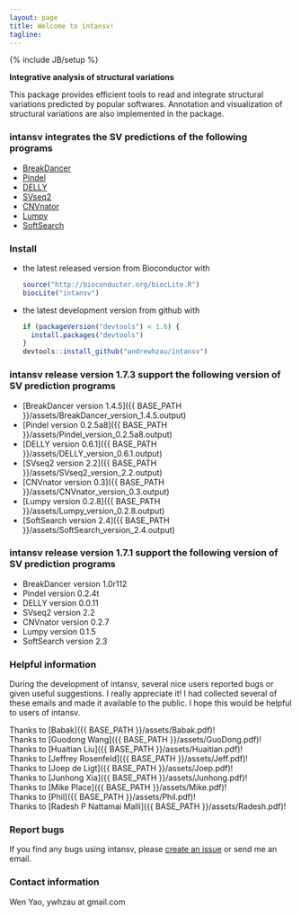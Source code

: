 ```yaml
---
layout: page
title: Welcome to intansv!
tagline: 
---
```

{% include JB/setup %}

__Integrative analysis of structural variations__

This package provides efficient tools to read and integrate structural variations predicted by popular softwares. Annotation and visualization of structural variations are also implemented in the package.


### intansv integrates the SV predictions of the following programs
<ul>
<li><a href="https://github.com/genome/breakdancer" target="_blank">BreakDancer</a></li>
<li><a href="https://github.com/genome/pindel" target="_blank">Pindel</a></li>
<li><a href="https://github.com/tobiasrausch/delly" target="_blank">DELLY</a></li>
<li><a href="http://www.engr.uconn.edu/~jiz08001/svseq2.html" target="_blank">SVseq2</a></li>
<li><a href="http://sv.gersteinlab.org/cnvnator/" target="_blank">CNVnator</a></li>
<li><a href="https://github.com/arq5x/lumpy-sv" target="_blank">Lumpy</a></li>
<li><a href="http://code.google.com/p/softsearch/" target="_blank">SoftSearch</a></li>
</ul>

### Install

-   the latest released version from Bioconductor with

    ``` r
    source("http://bioconductor.org/biocLite.R")
    biocLite("intansv")
    ```
    
-   the latest development version from github with

    ``` r
    if (packageVersion("devtools") < 1.6) {
      install.packages("devtools")
    }
    devtools::install_github("andrewhzau/intansv")
    ```

### intansv release version 1.7.3 support the following version of SV prediction programs
* [BreakDancer version 1.4.5]({{ BASE_PATH }}/assets/BreakDancer_version_1.4.5.output)  
* [Pindel version 0.2.5a8]({{ BASE_PATH }}/assets/Pindel_version_0.2.5a8.output)   
* [DELLY version 0.6.1]({{ BASE_PATH }}/assets/DELLY_version_0.6.1.output)  
* [SVseq2 version 2.2]({{ BASE_PATH }}/assets/SVseq2_version_2.2.output)  
* [CNVnator version 0.3]({{ BASE_PATH }}/assets/CNVnator_version_0.3.output)  
* [Lumpy version 0.2.8]({{ BASE_PATH }}/assets/Lumpy_version_0.2.8.output)  
* [SoftSearch version 2.4]({{ BASE_PATH }}/assets/SoftSearch_version_2.4.output)  

### intansv release version 1.7.1 support the following version of SV prediction programs
* BreakDancer version 1.0r112
* Pindel version 0.2.4t
* DELLY version 0.0.11
* SVseq2 version 2.2
* CNVnator version 0.2.7
* Lumpy version 0.1.5
* SoftSearch version 2.3

### Helpful information
During the development of intansv, several nice users reported bugs or given useful suggestions. I really appreciate it! I had collected several of these emails and made it available to the public. I hope this would be helpful to users of intansv.

Thanks to [Babak]({{ BASE_PATH }}/assets/Babak.pdf)!  
Thanks to [Guodong Wang]({{ BASE_PATH }}/assets/GuoDong.pdf)!  
Thanks to [Huaitian Liu]({{ BASE_PATH }}/assets/Huaitian.pdf)!  
Thanks to [Jeffrey Rosenfeld]({{ BASE_PATH }}/assets/Jeff.pdf)!  
Thanks to [Joep de Ligt]({{ BASE_PATH }}/assets/Joep.pdf)!  
Thanks to [Junhong Xia]({{ BASE_PATH }}/assets/Junhong.pdf)!  
Thanks to [Mike Place]({{ BASE_PATH }}/assets/Mike.pdf)!  
Thanks to [Phil]({{ BASE_PATH }}/assets/Phil.pdf)!  
Thanks to [Radesh P Nattamai Malli]({{ BASE_PATH }}/assets/Radesh.pdf)!  


### Report bugs
If you find any bugs using intansv, please <a href="https://github.com/andrewhzau/intansv/issues" target="_blank">create an issue</a> or send me an email.

### Contact information
Wen Yao, ywhzau at gmail.com




